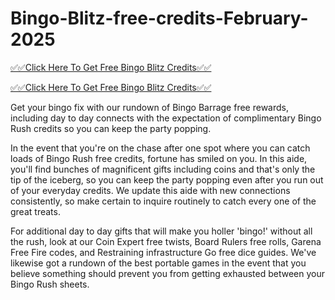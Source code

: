 # Bingo-Blitz-free-credits-February-2025
 [✅✅Click Here To Get Free Bingo Blitz Credits✅✅](https://telegra.ph/Bingo-Blitz-free-credits-Genarator-2025-02-16)

 [✅✅Click Here To Get Free Bingo Blitz Credits✅✅](https://telegra.ph/Bingo-Blitz-free-credits-Genarator-2025-02-16)

Get your bingo fix with our rundown of Bingo Barrage free rewards, including day to day connects with the expectation of complimentary Bingo Rush credits so you can keep the party popping.

In the event that you're on the chase after one spot where you can catch loads of Bingo Rush free credits, fortune has smiled on you. In this aide, you'll find bunches of magnificent gifts including coins and that's only the tip of the iceberg, so you can keep the party popping even after you run out of your everyday credits. We update this aide with new connections consistently, so make certain to inquire routinely to catch every one of the great treats.

For additional day to day gifts that will make you holler 'bingo!' without all the rush, look at our Coin Expert free twists, Board Rulers free rolls, Garena Free Fire codes, and Restraining infrastructure Go free dice guides. We've likewise got a rundown of the best portable games in the event that you believe something should prevent you from getting exhausted between your Bingo Rush sheets.
